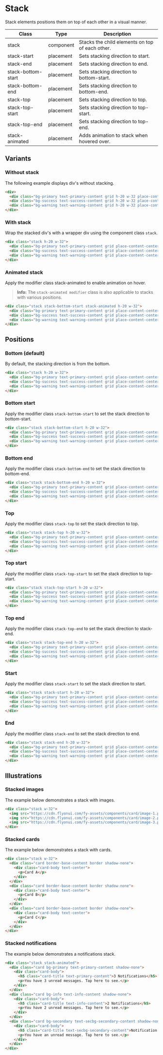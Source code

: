 # Stack

Stack elements positions them on top of each other in a visual manner.

<!-- Class table -->

| Class | Type | Description |
| --- | --- | --- |
| stack | component | Stacks the child elements on top of each other. |
| stack-start | placement | Sets stacking direction to start. |
| stack-end | placement | Sets stacking direction to end. |
| stack-bottom-start | placement | Sets stacking direction to bottom-start. |
| stack-bottom-end | placement | Sets stacking direction to bottom-end. |
| stack-top | placement | Sets stacking direction to top. |
| stack-top-start | placement | Sets stacking direction to top-start. |
| stack-top-end | placement | Sets stacking direction to top-end. |
| stack-animated | placement | Adds animation to stack when hovered over. |


<!-------------------- Variants -------------------->

## Variants

<!--  Without stack  -->

### Without stack

The following example displays div's without stacking.

```html
<div>
  <div class="bg-primary text-primary-content grid h-20 w-32 place-content-center rounded-sm">1</div>
  <div class="bg-success text-success-content grid h-20 w-32 place-content-center rounded-sm">2</div>
  <div class="bg-warning text-warning-content grid h-20 w-32 place-content-center rounded-sm">3</div>
</div>
```

<!--  With stack  -->

### With stack

Wrap the stacked div's with a wrapper div using the component class `stack`.

```html
<div class="stack h-20 w-32">
  <div class="bg-primary text-primary-content grid place-content-center rounded-sm">1</div>
  <div class="bg-success text-success-content grid place-content-center rounded-sm">2</div>
  <div class="bg-warning text-warning-content grid place-content-center rounded-sm">3</div>  
</div>
```

<!-- Animated stack  -->

### Animated stack

Apply the modifier class stack-animated to enable animation on hover.

> **Info:** The `stack-animated modifier` class is also applicable to stacks with various positions.

```html
<div class="stack stack-bottom-start stack-animated h-20 w-32">
  <div class="bg-primary text-primary-content grid place-content-center rounded-sm">1</div>
  <div class="bg-success text-success-content grid place-content-center rounded-sm">2</div>
  <div class="bg-warning text-warning-content grid place-content-center rounded-sm">3</div>
</div>
```

<!-------------------- Positions -------------------->

## Positions

<!-- Bottom (default)  -->

### Bottom (default)

By default, the stacking direction is from the bottom.

```html
<div class="stack h-20 w-32">
  <div class="bg-primary text-primary-content grid place-content-center rounded-sm">1</div>
  <div class="bg-success text-success-content grid place-content-center rounded-sm">2</div>
  <div class="bg-warning text-warning-content grid place-content-center rounded-sm">3</div>
</div>
```

<!-- Bottom start  -->

### Bottom start

Apply the modifier class `stack-bottom-start` to set the stack direction to bottom-start.

```html
<div class="stack stack-bottom-start h-20 w-32">
  <div class="bg-primary text-primary-content grid place-content-center rounded-sm">1</div>
  <div class="bg-success text-success-content grid place-content-center rounded-sm">2</div>
  <div class="bg-warning text-warning-content grid place-content-center rounded-sm">3</div>
</div>
```

<!--  Bottom end  -->

### Bottom end

Apply the modifier class `stack-bottom-end` to set the stack direction to bottom-end.

```html
<div class="stack stack-bottom-end h-20 w-32">
  <div class="bg-primary text-primary-content grid place-content-center rounded-sm">1</div>
  <div class="bg-success text-success-content grid place-content-center rounded-sm">2</div>
  <div class="bg-warning text-warning-content grid place-content-center rounded-sm">3</div>
</div>
```

<!-- Top  -->

### Top

Apply the modifier class `stack-top` to set the stack direction to top.

```html
<div class="stack stack-top h-20 w-32">
  <div class="bg-primary text-primary-content grid place-content-center rounded-sm">1</div>
  <div class="bg-success text-success-content grid place-content-center rounded-sm">2</div>
  <div class="bg-warning text-warning-content grid place-content-center rounded-sm">3</div>
</div>
```

<!-- Top start  -->

### Top start

Apply the modifier class `stack-top-start` to set the stack direction to top-start.

```html
<div class="stack stack-top-start h-20 w-32">
  <div class="bg-primary text-primary-content grid place-content-center rounded-sm">1</div>
  <div class="bg-success text-success-content grid place-content-center rounded-sm">2</div>
  <div class="bg-warning text-warning-content grid place-content-center rounded-sm">3</div>
</div>
```

<!-- Top end  -->

### Top end

Apply the modifier class `stack-top-end` to set the stack direction to stack-end.

```html
<div class="stack stack-top-end h-20 w-32">
  <div class="bg-primary text-primary-content grid place-content-center rounded-sm">1</div>
  <div class="bg-success text-success-content grid place-content-center rounded-sm">2</div>
  <div class="bg-warning text-warning-content grid place-content-center rounded-sm">3</div>
</div>
```

<!-- Start  -->

### Start

Apply the modifier class `stack-start` to set the stack direction to start.

```html
<div class="stack stack-start h-20 w-32">
  <div class="bg-primary text-primary-content grid place-content-center rounded-sm">1</div>
  <div class="bg-success text-success-content grid place-content-center rounded-sm">2</div>
  <div class="bg-warning text-warning-content grid place-content-center rounded-sm">3</div>
</div>
```

<!-- End  -->

### End

Apply the modifier class `stack-end` to set the stack direction to end.

```html
<div class="stack stack-end h-20 w-32">
  <div class="bg-primary text-primary-content grid place-content-center rounded-sm">1</div>
  <div class="bg-success text-success-content grid place-content-center rounded-sm">2</div>
  <div class="bg-warning text-warning-content grid place-content-center rounded-sm">3</div>
</div>
```

<!-- Illustrations -->

## Illustrations

<!-- Stacked images  -->

### Stacked images

The example below demonstrates a stack with images.

```html
<div class="stack w-32">
  <img src="https://cdn.flyonui.com/fy-assets/components/card/image-1.png" alt="iphone" class="rounded-sm" />
  <img src="https://cdn.flyonui.com/fy-assets/components/card/image-2.png" alt="sydney" class="rounded-sm" />
  <img src="https://cdn.flyonui.com/fy-assets/components/card/image-3.png" alt="rome" class="rounded-sm" />
</div>
```

<!--  Stacked cards  -->

### Stacked cards

The example below demonstrates a stack with cards.

```html
<div class="stack w-32">
  <div class="card border-base-content border shadow-none">
    <div class="card-body text-center">
      <p>Card A</p>
    </div>
  </div>
  <div class="card border-base-content border shadow-none">
    <div class="card-body text-center">
      <p>Card B</p>
    </div>
  </div>
  <div class="card border-base-content border shadow-none">
    <div class="card-body text-center">
      <p>Card C</p>
    </div>
  </div>
</div>
```

<!--  notifications  -->

### Stacked notifications

The example below demonstrates a notifications stack.

```html
<div class="stack stack-animated">
  <div class="card bg-primary text-primary-content shadow-none">
    <div class="card-body">
      <h5 class="card-title text-primary-content">3 Notifications</h5>
      <p>You have 3 unread messages. Tap here to see.</p>
    </div>
  </div>
  <div class="card bg-info text-info-content shadow-none">
    <div class="card-body">
      <h5 class="card-title text-info-content">2 Notifications</h5>
      <p>You have 2 unread messages. Tap here to see.</p>
    </div>
  </div>
  <div class="card bg-secondary text-secbg-secondary-content shadow-none">
    <div class="card-body">
      <h5 class="card-title text-secbg-secondary-content">Notification 1</h5>
      <p>You have an unread message. Tap here to see.</p>
    </div>
  </div>
</div>
```
